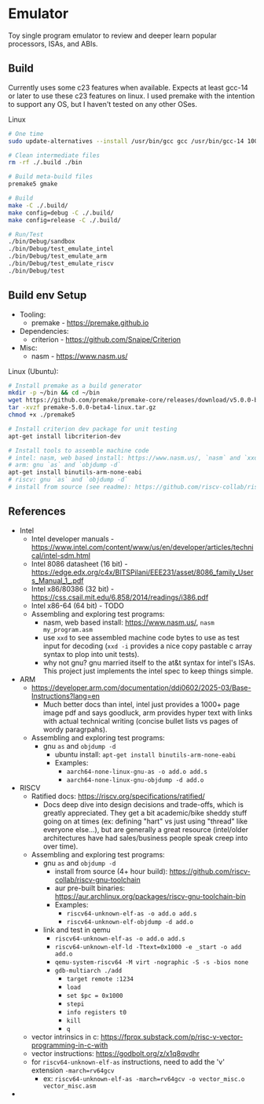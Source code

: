 # Emulator
Toy single program emulator to review and deeper learn popular processors, ISAs, and ABIs.

## Build
Currently uses some c23 features when available. Expects at least gcc-14 or later to use
these c23 features on linux. I used premake with the intention to support any OS, but I haven't tested on any other OSes.

Linux
```sh
# One time
sudo update-alternatives --install /usr/bin/gcc gcc /usr/bin/gcc-14 100

# Clean intermediate files
rm -rf ./.build ./bin

# Build meta-build files
premake5 gmake

# Build
make -C ./.build/
make config=debug -C ./.build/
make config=release -C ./.build/

# Run/Test
./bin/Debug/sandbox
./bin/Debug/test_emulate_intel
./bin/Debug/test_emulate_arm
./bin/Debug/test_emulate_riscv
./bin/Debug/test
```

## Build env Setup
* Tooling:
  * premake - https://premake.github.io
* Dependencies:
  * criterion - https://github.com/Snaipe/Criterion
* Misc:
  * nasm - https://www.nasm.us/

Linux (Ubuntu):
```sh
# Install premake as a build generator
mkdir -p ~/bin && cd ~/bin
wget https://github.com/premake/premake-core/releases/download/v5.0.0-beta4/premake-5.0.0-beta4-linux.tar.gz
tar -xvzf premake-5.0.0-beta4-linux.tar.gz
chmod +x ./premake5

# Install criterion dev package for unit testing
apt-get install libcriterion-dev

# Install tools to assemble machine code
# intel: nasm, web based install: https://www.nasm.us/, `nasm` and `xxd -i`
# arm: gnu `as` and `objdump -d`
apt-get install binutils-arm-none-eabi
# riscv: gnu `as` and `objdump -d`
# install from source (see readme): https://github.com/riscv-collab/riscv-gnu-toolchain
```

## References
* Intel
  * Intel developer manuals - https://www.intel.com/content/www/us/en/developer/articles/technical/intel-sdm.html
  * Intel 8086 datasheet (16 bit) - https://edge.edx.org/c4x/BITSPilani/EEE231/asset/8086_family_Users_Manual_1_.pdf
  * Intel x86/80386 (32 bit) - https://css.csail.mit.edu/6.858/2014/readings/i386.pdf
  * Intel x86-64 (64 bit) - TODO
  * Assembling and exploring test programs:
    * nasm, web based install: https://www.nasm.us/, `nasm my_program.asm`
    * use `xxd` to see assembled machine code bytes to use as test input for decoding (`xxd -i` provides a nice copy pastable c array syntax to plop into unit tests).
    * why not gnu? gnu married itself to the at&t syntax for intel's ISAs. This project just implements the intel spec to keep things simple.
* ARM
  * https://developer.arm.com/documentation/ddi0602/2025-03/Base-Instructions?lang=en
    * Much better docs than intel, intel just provides a 1000+ page image pdf and says goodluck, arm provides hyper text with links with actual technical writing (concise bullet lists vs pages of wordy paragrpahs).
  * Assembling and exploring test programs:
    * gnu `as` and `objdump -d`
      * ubuntu install: `apt-get install binutils-arm-none-eabi`
      * Examples:
        * `aarch64-none-linux-gnu-as -o add.o add.s`
        * `aarch64-none-linux-gnu-objdump -d add.o`
* RISCV
  * Ratified docs: https://riscv.org/specifications/ratified/
    * Docs deep dive into design decisions and trade-offs, which is greatly appreciated. They get a bit academic/bike sheddy stuff going on at times (ex: defining "hart" vs just using "thread" like everyone else...), but are generally a great resource (intel/older architectures have had sales/business people speak creep into over time).
  * Assembling and exploring test programs:
    * gnu `as` and `objdump -d`
      * install from source (4+ hour build): https://github.com/riscv-collab/riscv-gnu-toolchain
      * aur pre-built binaries: https://aur.archlinux.org/packages/riscv-gnu-toolchain-bin
      * Examples:
        * `riscv64-unknown-elf-as -o add.o add.s`
        * `riscv64-unknown-elf-objdump -d add.o`
    * link and test in qemu
      * `riscv64-unknown-elf-as -o add.o add.s`
      * `riscv64-unknown-elf-ld -Ttext=0x1000 -e _start -o add add.o`
      * `qemu-system-riscv64 -M virt -nographic -S -s -bios none`
      * `gdb-multiarch ./add`
        * `target remote :1234`
        * `load`
        * `set $pc = 0x1000`
        * `stepi`
        * `info registers t0`
        * `kill`
        * `q`
  * vector intrinsics in c: https://fprox.substack.com/p/risc-v-vector-programming-in-c-with
   * vector instructions: https://godbolt.org/z/x1q8qvdhr
   * for `riscv64-unknown-elf-as` instructions, need to add the 'v' extension `-march=rv64gcv`
     * ex: `riscv64-unknown-elf-as -march=rv64gcv -o vector_misc.o vector_misc.asm`
*

